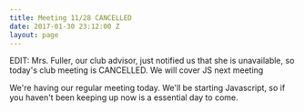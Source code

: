 ```yaml
---
title: Meeting 11/28 CANCELLED
date: 2017-01-30 23:12:00 Z
layout: page
---
```


EDIT: Mrs. Fuller, our club advisor, just notified us that she is unavailable, so today's club meeting is CANCELLED. We will cover JS next meeting

We're having our regular meeting today. We'll be starting Javascript, so if you haven't been keeping up now is a essential day to come.
